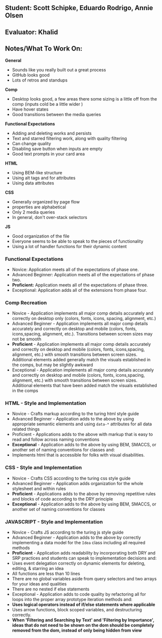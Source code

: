 ## Student: Scott Schipke, Eduardo Rodrigo, Annie Olsen
## Evaluator: Khalid
## Notes/What To Work On:
__General__
* Sounds like you really built out a great process
* GitHub looks good
* Lots of retros and standups

__Comp__
* Desktop looks good, a few areas there some sizing is a little off from the comp (inputs cold be a little wider )
* Have hover states
* Good transitions between the media queries


__Functional Expectations__
* Adding and deleting works and persists
* Text and starred filtering work, along with quality filtering
* Can change quality
* Disabling save button when inputs are empty
* Good text prompts in your card area

__HTML__
* Using BEM-like structure
* Using alt tags and for attributes
* Using data attributes

__CSS__
* Generally organized by page flow
* properties are alphabetical
* Only 2 media queries
* In general, don't over-stack selectors 

__JS__
* Good organization of the file
* Everyone seems to be able to speak to the pieces of functionality
* Using a lot of handler functions for their dynamic content


### Functional Expectations

*  Novice: Application meets all of the expectations of phase one.
*  Advanced Beginner: Application meets all of the expectations of phase two.
*  __Proficient:__ Application meets all of the expectations of phase three.
*  Exceptional: Application adds all of the extensions from phase four.

### Comp Recreation

*  Novice - Application implements all major comp details accurately and correctly on desktop only (colors, fonts, icons, spacing, alignment, etc.)
*  Advanced Beginner - Application implements all major comp details accurately and correctly on desktop and mobile (colors, fonts, icons,spacing, alignment,  etc.). Transitions between screen sizes may not be smooth
*  __Proficient__ - Application implements all major comp details accurately and correctly on desktop and mobile (colors, fonts, icons,spacing, alignment,  etc.) with smooth transitions between screen sizes. Additional elements added generally match the visuals established in the comps, but may be slightly awkward
*  Exceptional - Application implements all major comp details accurately and correctly on desktop and mobile (colors, fonts, icons,spacing, alignment,  etc.) with smooth transitions between screen sizes. Additional elements that have been added match the visuals established in the comps

### HTML - Style and Implementation

*  Novice - Crafts markup according to the turing html style guide
*  Advanced Beginner - Application adds to the above by using appropriate semantic elements and using `data-*` attributes for all data related things
*  Proficient - Applications adds to the above with markup that is easy to read and follow across naming conventions
*  __Exceptional__ - Application adds to the above by using BEM, SMACCS, or another set of naming conventions for classes and:
  *  Implements html that is accessible for folks with visual disabilities.

### CSS - Style and Implementation

*  Novice - Crafts CSS according to the turing css style guide
*  Advanced Beginner - Application adds organization for the whole stylesheet and within rules
*  __Proficient__ - Applications adds to the above by removing repetitive rules and blocks of code according to the DRY principle
*  __Exceptional__ - Application adds to the above by using BEM, SMACCS, or another set of naming conventions for classes

### JAVASCRIPT - Style and Implementation

*  Novice - Crafts JS according to the turing js style guide
*  Advanced Beginner - Application adds to the above by correctly implementing a data model for the `Idea` class including all required methods
*  __Proficient__ - Application adds readability by incorporating both DRY and SRP practices and students can speak to implementation decisions and:
  *  Uses event delegation correctly on dynamic elements for deleting, editing, & starring an idea
  *  All functions are less than 10 lines
  *  There are no global variables aside from query selectors and two arrays for your ideas and qualities
  *  There are no nested if else statements
*  Exceptional - Application adds to code quality by refactoring all for loops into the proper array prototype iteration methods and:
  *  __Uses logical operators instead of if/else statements where applicable__
  *  Uses arrow functions, block scoped variables, and destructuring correctly.
  *  __When 'Filtering and Searching by Text' and 'Filtering by Importance', ideas that do not need to be shown on the dom should be completely removed from the dom, instead of only being hidden from view__
